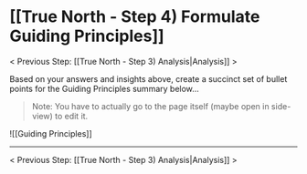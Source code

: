 # [[True North - Step 4) Formulate Guiding Principles]]
< Previous Step: [[True North - Step 3) Analysis|Analysis]] >

Based on your answers and insights above, create a succinct set of bullet points for the Guiding Principles summary below...

> Note: You have to actually go to the page itself (maybe open in side-view) to edit it.

![[Guiding Principles]]

---

< Previous Step: [[True North - Step 3) Analysis|Analysis]] >